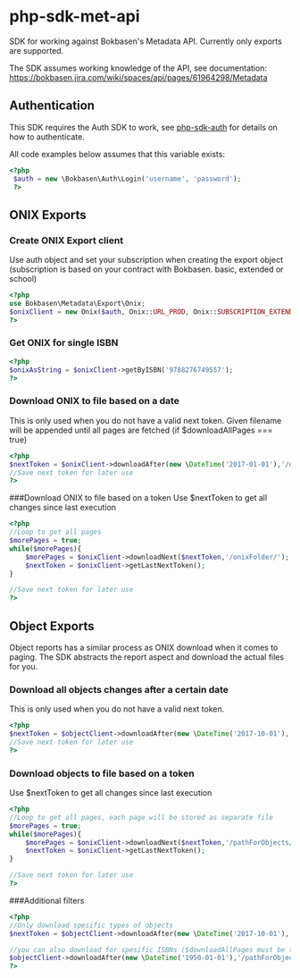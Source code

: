 # php-sdk-met-api
SDK for working against Bokbasen's Metadata API. Currently only exports are supported.

The SDK assumes working knowledge of the API, see documentation: https://bokbasen.jira.com/wiki/spaces/api/pages/61964298/Metadata


## Authentication

This SDK requires the Auth SDK to work, see [php-sdk-auth](https://github.com/Bokbasen/php-sdk-auth) for details on how to authenticate. 

All code examples below assumes that this variable exists: 

```php
<?php
 $auth = new \Bokbasen\Auth\Login('username', 'password');
 ?>
```

## ONIX Exports

### Create ONIX Export client

Use auth object and set your subscription when creating the export object (subscription is based on your contract with Bokbasen. basic, extended or school)

```php
<?php
use Bokbasen\Metadata\Export\Onix;
$onixClient = new Onix($auth, Onix::URL_PROD, Onix::SUBSCRIPTION_EXTENDED);
?>
```


### Get ONIX for single ISBN
```php
<?php
$onixAsString = $onixClient->getByISBN('9788276749557');
?>
```

### Download ONIX to file based on a date
This is only used when you do not have a valid next token. Given filename will be appended until all pages are fetched (if $downloadAllPages === true)

```php
<?php
$nextToken = $onixClient->downloadAfter(new \DateTime('2017-01-01'),'/onixFolder/');
//Save next token for later use
?>
```

###Download ONIX to file based on a token
Use $nextToken to get all changes since last execution

```php
<?php
//Loop to get all pages
$morePages = true;
while($morePages){
	$morePages = $onixClient->downloadNext($nextToken,'/onixFolder/');
	$nextToken = $onixClient->getLastNextToken();
}

//Save next token for later use
?>
```

## Object Exports

Object reports has a similar process as ONIX download when it comes to paging. The SDK abstracts the report aspect and download the actual files for you.

### Download all objects changes after a certain date
This is only used when you do not have a valid next token.

```php
<?php
$nextToken = $objectClient->downloadAfter(new \DateTime('2017-10-01'),'/pathForObjects/');
//Save next token for later use
?>
```

### Download objects to file based on a token
Use $nextToken to get all changes since last execution

```php
<?php
//Loop to get all pages, each page will be stored as separate file
$morePages = true;
while($morePages){
	$morePages = $onixClient->downloadNext($nextToken,'/pathForObjects/');
	$nextToken = $onixClient->getLastNextToken();
}

//Save next token for later use
?>
```

###Additional filters
```php
<?php
//Only download spesific types of objects
$nextToken = $objectClient->downloadAfter(new \DateTime('2017-10-01'),'/pathForObjects/',[\Bokbasen\Metadata\Export\Object::OBJECT_TYPE_AUDIO_SAMPLE,\Bokbasen\Metadata\Export\Object::OBJECT_COVER_IMAGE_SMALL]);

//you can also download for spesific ISBNs ($downloadAllPages must be true for this to work, and ensure to set a old date)
$objectClient->downloadAfter(new \DateTime('1950-01-01'),'/pathForObjects/',[\Bokbasen\Metadata\Export\Object::OBJECT_TYPE_AUDIO_SAMPLE,\Bokbasen\Metadata\Export\Object::OBJECT_COVER_IMAGE_SMALL],true,['9788251824491','9788215012520']);
?>
```

